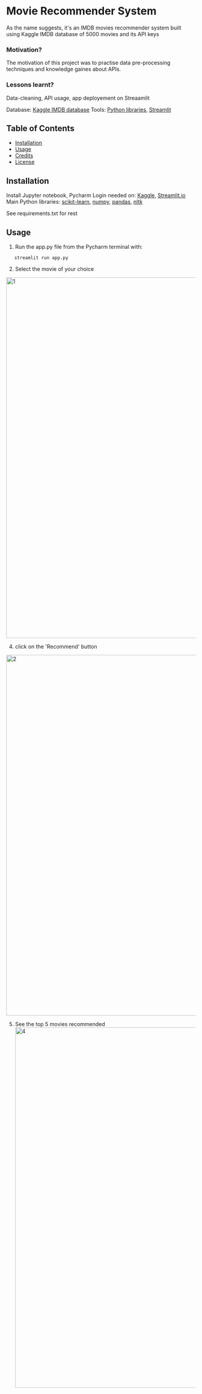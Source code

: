 # Movie Recommender System

As the name suggests, it's an IMDB movies recommender system built using Kaggle IMDB database 
of 5000 movies and its API keys

### Motivation?
The motivation of this project was to practise data pre-processing techniques and knowledge gaines about APIs.

### Lessons learnt?
Data-cleaning, API usage, app deployement on Streaamlit

Database: [Kaggle IMDB database](https://www.kaggle.com/datasets/tmdb/tmdb-movie-metadata?resource=download)
Tools: [Python libraries](https://www.python.org/), [Streamlit](https://streamlit.io/)

## Table of Contents
- [Installation](#installation)
- [Usage](#usage)
- [Credits](#credits)
- [License](#license)

## Installation

Install Jupyter notebook, Pycharm
Login needed on: [Kaggle](), [Streamlit.io](www.streamlit.io)
Main Python libraries:
[scikit-learn](https://scikit-learn.org/stable/), [numpy](https://numpy.org/), [pandas](https://pandas.pydata.org/), [nltk](https://www.nltk.org/)

See requirements.txt for rest


## Usage

1. Run the app.py file from the Pycharm terminal with:
```
   streamlit run app.py
```
2. Select the movie of your choice
  <img width="960" alt="1" src="https://github.com/isha-c21/mrs-new/assets/143329346/e2c4515a-816c-4e65-ac0d-4f29e337f781">

4. click on the 'Recommend' button
<img width="960" alt="2" src="https://github.com/isha-c21/mrs-new/assets/143329346/9db22fd6-535f-4a75-881d-85c07ad549ab">

5. See the top 5 movies recommended
   <img width="960" alt="4" src="https://github.com/isha-c21/mrs-new/assets/143329346/4415327a-5a85-4b85-91ec-198a66a6a89d">


